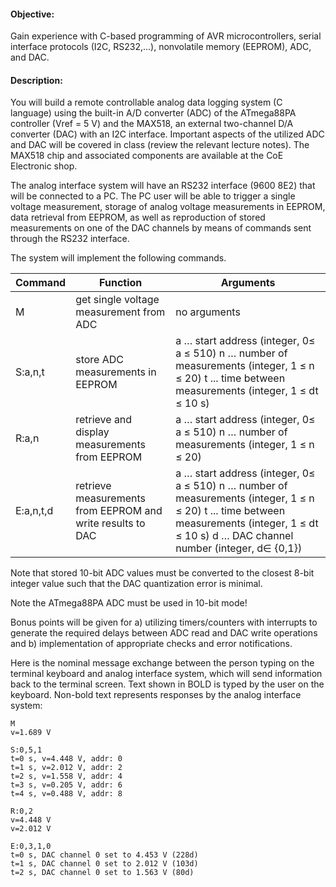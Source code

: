 #### Objective: 
Gain experience with C-based programming of AVR microcontrollers, serial interface protocols (I2C, RS232,...), nonvolatile memory (EEPROM), ADC, and DAC.

#### Description:
You will build a remote controllable analog data logging system (C language) using the built-in A/D converter (ADC) of the ATmega88PA controller (Vref = 5 V) and the MAX518, an external two-channel D/A converter (DAC) with an I2C interface. Important aspects of the utilized ADC and DAC will be covered in class (review the relevant lecture notes). The MAX518 chip and associated components are available at the CoE Electronic shop.

The analog interface system will have an RS232 interface (9600 8E2) that will be connected to a PC. The PC user will be able to trigger a single voltage measurement, storage of analog voltage measurements in EEPROM, data retrieval from EEPROM, as well as reproduction of stored measurements on one of the DAC channels by means of commands sent through the RS232 interface. 

The system will implement the following commands.

Command	| Function | Arguments
--------|----------|----------
M	| get single voltage measurement from ADC |	no arguments
S:a,n,t |	store ADC measurements in EEPROM	| a … start address (integer, 0≤ a ≤ 510) n … number of measurements (integer, 1 ≤ n ≤ 20) t ... time between measurements (integer, 1 ≤ dt ≤ 10 s)
R:a,n |	retrieve and display measurements from EEPROM	| a … start address (integer, 0≤ a ≤ 510) n … number of measurements (integer, 1 ≤ n ≤ 20) 
E:a,n,t,d	| retrieve measurements from EEPROM and write results to DAC | a … start address (integer, 0≤ a ≤ 510) n … number of measurements (integer, 1 ≤ n ≤ 20) t ... time between measurements (integer, 1 ≤ dt ≤ 10 s) d … DAC channel number (integer, d∈ {0,1}) 

Note that stored 10-bit ADC values must be converted to the closest 8-bit integer value such that the DAC quantization error is minimal.

Note the ATmega88PA ADC must be used in 10-bit mode! 

Bonus points will be given for a) utilizing timers/counters with interrupts to generate the required delays between ADC read and DAC write operations and b) implementation of appropriate checks and error notifications.

Here is the nominal message exchange between the person typing on the terminal keyboard and analog interface system, which will send information back to the terminal screen. Text shown in BOLD is typed by the user on the keyboard. Non-bold text represents responses by the analog interface system:
```
M
v=1.689 V

S:0,5,1
t=0 s, v=4.448 V, addr: 0
t=1 s, v=2.012 V, addr: 2
t=2 s, v=1.558 V, addr: 4
t=3 s, v=0.205 V, addr: 6
t=4 s, v=0.488 V, addr: 8

R:0,2 
v=4.448 V
v=2.012 V

E:0,3,1,0
t=0 s, DAC channel 0 set to 4.453 V (228d)
t=1 s, DAC channel 0 set to 2.012 V (103d)
t=2 s, DAC channel 0 set to 1.563 V (80d)
```
